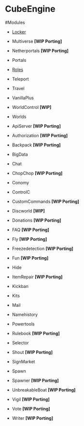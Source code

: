 # CubeEngine

#Modules

- [Locker](https://github.com/CubeEngine/modules-main/tree/master/locker)
- Multiverse **[WIP Porting]**
- Netherportals **[WIP Porting]**
- Portals
- [Roles](https://github.com/CubeEngine/modules-main/tree/master/roles)
- Teleport
- Travel
- VanillaPlus
- WorldControl **[WIP]**
- Worlds

- ApiServer **[WIP Porting]**
- Authorization **[WIP Porting]**
- Backpack **[WIP Porting]**
- BigData 
- Chat
- ChopChop **[WIP Porting]**
- Conomy 
- ControlC
- CustomCommands **[WIP Porting]**
- Discworld **[WIP]**
- Donations **[WIP Porting]**
- FAQ **[WIP Porting]**
- Fly **[WIP Porting]**
- Freezedetection **[WIP Porting]**
- Fun **[WIP Porting]**
- Hide 
- ItemRepair **[WIP Porting]**
- Kickban 
- Kits
- Mail
- Namehistory
- Powertools
- Rulebook **[WIP Porting]**
- Selector 
- Shout **[WIP Porting]**
- SignMarket
- Spawn
- Spawner **[WIP Porting]**
- UnbreakableBoat **[WIP Porting]**
- Vigil **[WIP Porting]**
- Vote **[WIP Porting]**
- Writer **[WIP Porting]**

